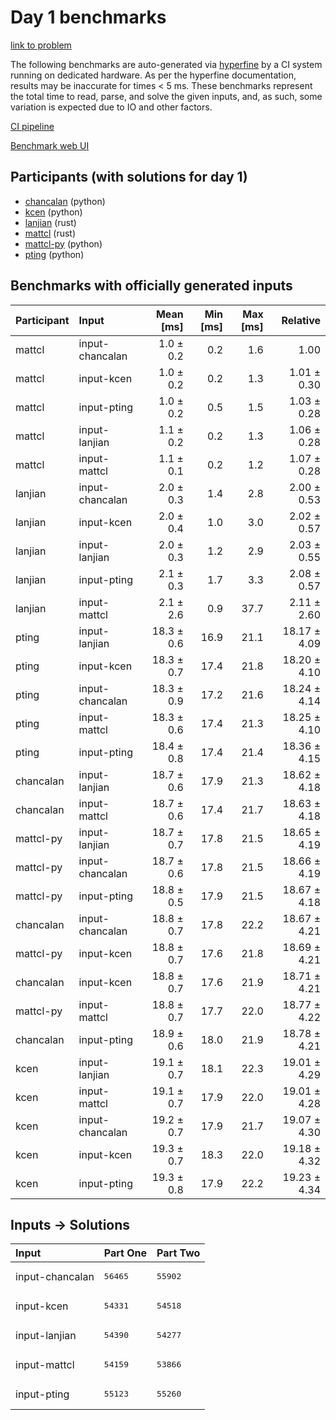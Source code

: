 # Day 1 benchmarks

[link to problem](https://adventofcode.com/2023/day/1)

The following benchmarks are auto-generated via
[hyperfine](https://github.com/sharkdp/hyperfine) by a CI system running on
dedicated hardware. As per the hyperfine documentation, results may be
inaccurate for times < 5 ms. These benchmarks represent the total time to read,
parse, and solve the given inputs, and, as such, some variation is expected due
to IO and other factors.

[CI pipeline](http://ci.papercode.net:8080/teams/main/pipelines/aoc2023)

[Benchmark web UI](https://aoc.ancalagon.black)


## Participants (with solutions for day 1)

- [chancalan](https://github.com/chancalan/aoc2023) (python)
- [kcen](https://github.com/kcen/aoc2023) (python)
- [lanjian](https://github.com/lanjian/aoc-2023) (rust)
- [mattcl](https://github.com/mattcl/aoc2023) (rust)
- [mattcl-py](https://github.com/mattcl/aoc2023-py) (python)
- [pting](https://github.com/pting/aoc2023) (python)


## Benchmarks with officially generated inputs

| Participant | Input | Mean [ms] | Min [ms] | Max [ms] | Relative |
|:---|:---|---:|---:|---:|---:|
| mattcl | input-chancalan | 1.0 ± 0.2 | 0.2 | 1.6 | 1.00 |
| mattcl | input-kcen | 1.0 ± 0.2 | 0.2 | 1.3 | 1.01 ± 0.30 |
| mattcl | input-pting | 1.0 ± 0.2 | 0.5 | 1.5 | 1.03 ± 0.28 |
| mattcl | input-lanjian | 1.1 ± 0.2 | 0.2 | 1.3 | 1.06 ± 0.28 |
| mattcl | input-mattcl | 1.1 ± 0.1 | 0.2 | 1.2 | 1.07 ± 0.28 |
| lanjian | input-chancalan | 2.0 ± 0.3 | 1.4 | 2.8 | 2.00 ± 0.53 |
| lanjian | input-kcen | 2.0 ± 0.4 | 1.0 | 3.0 | 2.02 ± 0.57 |
| lanjian | input-lanjian | 2.0 ± 0.3 | 1.2 | 2.9 | 2.03 ± 0.55 |
| lanjian | input-pting | 2.1 ± 0.3 | 1.7 | 3.3 | 2.08 ± 0.57 |
| lanjian | input-mattcl | 2.1 ± 2.6 | 0.9 | 37.7 | 2.11 ± 2.60 |
| pting | input-lanjian | 18.3 ± 0.6 | 16.9 | 21.1 | 18.17 ± 4.09 |
| pting | input-kcen | 18.3 ± 0.7 | 17.4 | 21.8 | 18.20 ± 4.10 |
| pting | input-chancalan | 18.3 ± 0.9 | 17.2 | 21.6 | 18.24 ± 4.14 |
| pting | input-mattcl | 18.3 ± 0.6 | 17.4 | 21.3 | 18.25 ± 4.10 |
| pting | input-pting | 18.4 ± 0.8 | 17.4 | 21.4 | 18.36 ± 4.15 |
| chancalan | input-lanjian | 18.7 ± 0.6 | 17.9 | 21.3 | 18.62 ± 4.18 |
| chancalan | input-mattcl | 18.7 ± 0.6 | 17.4 | 21.7 | 18.63 ± 4.18 |
| mattcl-py | input-lanjian | 18.7 ± 0.7 | 17.8 | 21.5 | 18.65 ± 4.19 |
| mattcl-py | input-chancalan | 18.7 ± 0.6 | 17.8 | 21.5 | 18.66 ± 4.19 |
| mattcl-py | input-pting | 18.8 ± 0.5 | 17.9 | 21.5 | 18.67 ± 4.18 |
| chancalan | input-chancalan | 18.8 ± 0.7 | 17.8 | 22.2 | 18.67 ± 4.21 |
| mattcl-py | input-kcen | 18.8 ± 0.7 | 17.6 | 21.8 | 18.69 ± 4.21 |
| chancalan | input-kcen | 18.8 ± 0.7 | 17.6 | 21.9 | 18.71 ± 4.21 |
| mattcl-py | input-mattcl | 18.8 ± 0.7 | 17.7 | 22.0 | 18.77 ± 4.22 |
| chancalan | input-pting | 18.9 ± 0.6 | 18.0 | 21.9 | 18.78 ± 4.21 |
| kcen | input-lanjian | 19.1 ± 0.7 | 18.1 | 22.3 | 19.01 ± 4.29 |
| kcen | input-mattcl | 19.1 ± 0.7 | 17.9 | 22.0 | 19.01 ± 4.28 |
| kcen | input-chancalan | 19.2 ± 0.7 | 17.9 | 21.7 | 19.07 ± 4.30 |
| kcen | input-kcen | 19.3 ± 0.7 | 18.3 | 22.0 | 19.18 ± 4.32 |
| kcen | input-pting | 19.3 ± 0.8 | 17.9 | 22.2 | 19.23 ± 4.34 |


## Inputs -> Solutions

| Input | Part One | Part Two |
|:---|:---|:---|
|input-chancalan|<pre>56465</pre>|<pre>55902</pre>|
|input-kcen|<pre>54331</pre>|<pre>54518</pre>|
|input-lanjian|<pre>54390</pre>|<pre>54277</pre>|
|input-mattcl|<pre>54159</pre>|<pre>53866</pre>|
|input-pting|<pre>55123</pre>|<pre>55260</pre>|